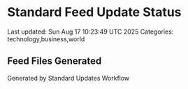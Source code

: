 # Standard Feed Update Status
Last updated: Sun Aug 17 10:23:49 UTC 2025
Categories: technology,business,world

## Feed Files Generated

Generated by Standard Updates Workflow
